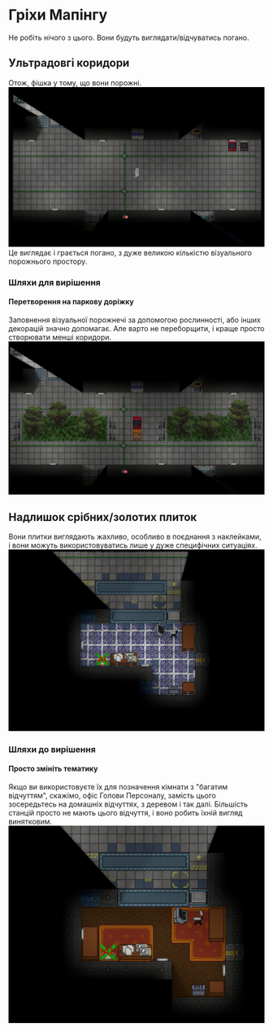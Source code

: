 # Гріхи Мапінгу
Не робіть нічого з цього. Вони будуть виглядати/відчуватись погано.

## Ультрадовгі коридори
Отож, фішка у тому, що вони порожні.
![oversized-hallway.png](../../assets/images/mapping/oversized-hallway.png)
Це виглядає і грається погано, з дуже великою кількістю візуального порожнього простору.

### Шляхи для вирішення

#### Перетворення на паркову доріжку
Заповнення візуальної порожнечі за допомогою рослинності, або інших декорацій значно допомагає. Але варто не переборщити, і краще просто створювати менші коридори.
![parkway-example.png](../../assets/images/mapping/parkway-example.png)

## Надлишок срібних/золотих плиток
Вони плитки виглядають жахливо, особливо в поєднання з наклейками, і вони можуть використовуватись лише у дуже специфічних ситуаціях.
![silver-tiles-hell.png](../../assets/images/mapping/silver-tiles-hell.png)

### Шляхи до вирішення

#### Просто змініть тематику
Якщо ви використовуєте їх для позначення кімнати з "багатим відчуттям", скажімо, офіс Голови Персоналу, замість цього зосередьтесь на домашніх відчуттях, з деревом і так далі. Більшість станцій просто не мають цього відчуття, і воно робить їхній вигляд винятковим.
![silver-tiles-hell-except-good.png](../../assets/images/mapping/silver-tiles-hell-except-good.png)